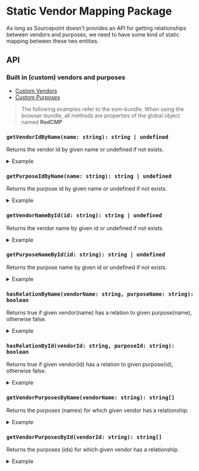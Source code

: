 # Static Vendor Mapping Package

As long as Sourcepoint doesn't provides an API for getting relationships between vendors and purposes, 
we need to have some kind of static mapping between these two entities.

## API

### Built in (custom) vendors and purposes

* [Custom Vendors](vendors.ts)
* [Custom Purposes](purposes.ts)

> The following examples refer to the esm-bundle. 
> When using the browser-bundle, all methods are properties of the global object named **RedCMP**

### `getVendorIdByName(name: string): string | undefined`

Returns the vendor id by given name or undefined if not exists.

<details>
<summary>Example</summary>
    
```javascript
import { getVendorIdByName, VENDOR_NAME_FACEBOOK } from '@spring-media/red-sourcepoint-cmp/dist/esm/vendor-mapping';

console.log(getVendorIdByName(VENDOR_NAME_FACEBOOK)); // 5e716fc09a0b5040d575080f
```    
</details>

### `getPurposeIdByName(name: string): string | undefined`

Returns the purpose id by given name or undefined if not exists.

<details>
<summary>Example</summary>
    
```javascript
import { getPurposeIdByName, PURPOSE_NAME_SOCIAL } from '@spring-media/red-sourcepoint-cmp/dist/esm/vendor-mapping';

console.log(getPurposeIdByName(PURPOSE_NAME_SOCIAL)); // 5e7adb1ee30e7d1bc1ec0252
```    
</details>

### `getVendorNameById(id: string): string | undefined`

Returns the vendor name by given id or undefined if not exists.

<details>
<summary>Example</summary>
    
```javascript
import { getVendorNameById, VENDOR_ID_FACEBOOK } from '@spring-media/red-sourcepoint-cmp/dist/esm/vendor-mapping';

console.log(getVendorNameById(VENDOR_ID_FACEBOOK)); // facebook
```    
</details>

### `getPurposeNameById(id: string): string | undefined`

Returns the purpose name by given id or undefined if not exists.

<details>
<summary>Example</summary>
    
```javascript
import { getPurposeNameById, PURPOSE_ID_SOCIAL } from '@spring-media/red-sourcepoint-cmp/dist/esm/vendor-mapping';

console.log(getPurposeNameById(PURPOSE_ID_SOCIAL)); // 5e7adb1ee30e7d1bc1ec0252
```    
</details>

### `hasRelationByName(vendorName: string, purposeName: string): boolean`

Returns true if given vendor(name) has a relation to given purpose(name), otherwise false.

<details>
<summary>Example</summary>
    
```javascript
import { hasRelationByName, VENDOR_NAME_INSTAGRAM, PURPOSE_NAME_SOCIAL } from '@spring-media/red-sourcepoint-cmp/dist/esm/vendor-mapping';

console.log(hasRelationByName(VENDOR_NAME_INSTAGRAM, PURPOSE_NAME_SOCIAL)); // true
```
</details>

### `hasRelationById(vendorId: string, purposeId: string): boolean`

Returns true if given vendor(id) has a relation to given purpose(id), otherwise false.

<details>
<summary>Example</summary>
    
```javascript
import { hasRelationById, VENDOR_ID_INSTAGRAM, PURPOSE_ID_SOCIAL } from '@spring-media/red-sourcepoint-cmp/dist/esm/vendor-mapping';

console.log(hasRelationById(VENDOR_ID_INSTAGRAM, PURPOSE_ID_SOCIAL)); // true
```
</details>

### `getVendorPurposesByName(vendorName: string): string[]`

Returns the purposes (names) for which given vendor has a relationship.

<details>
<summary>Example</summary>
    
```javascript
import { getVendorPurposesByName, VENDOR_NAME_INSTAGRAM } from '@spring-media/red-sourcepoint-cmp/dist/esm/vendor-mapping';

console.log(getVendorPurposesByName(VENDOR_NAME_INSTAGRAM)); // ['social']
```
</details>

### `getVendorPurposesById(vendorId: string): string[]`

Returns the purposes (ids) for which given vendor has a relationship.

<details>
<summary>Example</summary>
    
```javascript
import { getVendorPurposesById, VENDOR_ID_INSTAGRAM } from '@spring-media/red-sourcepoint-cmp/dist/esm/vendor-mapping';

console.log(getVendorPurposesById(VENDOR_ID_INSTAGRAM)); // ['5e7adb1ee30e7d1bc1ec0252']
```
</details>

